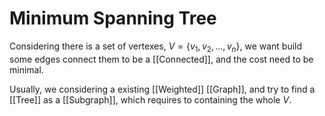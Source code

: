 # Minimum Spanning Tree

Considering there is a set of vertexes, $V = \{v_1, v_2, \ldots, v_n\}$, we want build some edges connect them to be a [[Connected]], and the cost need to be minimal.

Usually, we considering a existing [[Weighted]] [[Graph]], and try to find a [[Tree]] as a [[Subgraph]], which requires to containing the whole $V$.